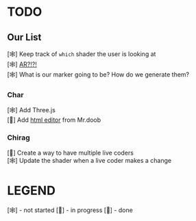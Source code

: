 # TODO

## Our List
[🕸] Keep track of `which` shader the user is looking at <br />
[🕸] [AR?!?!](https://github.com/jeromeetienne/AR.js) <br />
[🕸] What is our marker going to be? How do we generate them? <br />

### Char
[🕸] Add Three.js<br />
[🎃] Add [html editor](https://github.com/mrdoob/htmleditor) from Mr.doob <br />

### Chirag
[🎃] Create a way to have multiple live coders <br />
[🕸] Update the shader when a live coder makes a change <br />

# LEGEND
[🕸] - not started
[🎃] - in progress
[🌝] - done